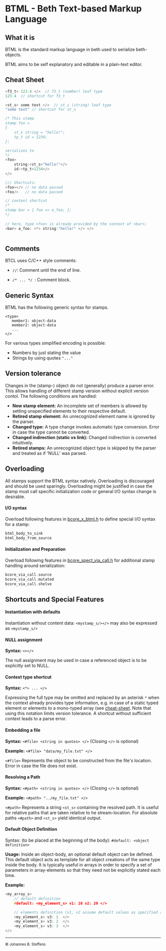 # BTML - Beth Text-based Markup Language

## What it is

BTML is the standard markup language in beth used to serialize beth-objects.

BTML aims to be self explanatory and editable in a plain-text editor.

## Cheat Sheet

``` C
<f3_t> 123.4 </>  // f3_t (number) leaf type 
123.4  // shortcut for f3_t

<st_s> some text </>  // st_s (string) leaf type 
"some text" // shortcut for st_s

/* This stamp
stamp foo =
{
    st_s string = "hello!";
    tp_t id = 1234;
};

serializes to
*/
<foo>
    string:<st_s>"hello!"</>
    id:<tp_t>1234</>
</>

/// Shortcuts:
<foo></> // no data passed
<foo/> 	 // no data passed

// context shortcut
/*
stamp bar = { foo => a_foo; };
*/
        
// here, type <foo> is already provided by the context of <bar>;        
<bar> a_foo: <*> string:"hello!" </> </>
  

```

## Comments

BTCL uses C/C++ style comments:

*  ```//```: Comment until the end of line.

*  ```/* ... */ ```: Comment block.

## Generic Syntax

BTML has the following generic syntax for stamps.

```
<type>
   member1: object-data
   member2: object-data
   ...
</>
```

For various types simplified encoding is possible:

* Numbers by just stating the value
* Strings by using quotes ```"..."```

## Version tolerance
Changes in the (stamp-) object do not (generally) produce a parser error. This allows handling of different stamp version without explicit version contol. The following conditions are handled:

* **New stamp element:** An incomplete set of members is allowed by setting unspecified elements to their respective default.
* **Retired stamp element:** An unrecognized element name is ignored by the parser.
* **Changed type:** A type change invokes automatic type conversion. Error in case the type cannot be converted.
* **Changed indirection (static vs link):** Changed indirection is converted intuitively.
* **Retired stamps:** An unrecognized object type is skipped by the parser and treated as if 'NULL' was parsed.

## Overloading
All stamps support the BTML syntax natively. Overloading is discouraged and should be used sparingly. Overloading might be justified in case the stamp must call specific initialization code or general I/O syntax change is desirable. 

#### I/O syntax
Overload following features in [bcore_x_btml.h](../../lib/bcore/bcore_x_btml.h) to define special I/O syntax for a stamp:
``` C
btml_body_to_sink
btml_body_from_source
```
#### Initialization and Preparation
Overload following features in [bcore_spect_via_call.h](../../lib/bcore/bcore_spect_via_call.h) for additional stamp handling around serialization:
``` C
bcore_via_call.source
bcore_via_call.mutated
bcore_via_call.shelve
```

## Shortcuts and Special Features

#### Instantiation with defaults
Instantiation without content data: ```<mystamp_s/></>``` may also be expressed as ```<mystamp_s/>```

#### NULL assignment

**Syntax:** ```<></>```

The null assignment may be used in case a referenced object is to be explicitly set to NULL.

#### Context type shortcut

**Syntax:** ```<*> ... </>```

Expressing the full type may be omitted and replaced by an asterisk ```*``` when the context already provides type information, e.g. in case of a static typed element or elements to a mono-typed array (see [cheat-sheet](#cheat-sheet). Note that using this notation limits version tolerance. A shortcut without sufficient context leads to a parse error.

#### Embedding a file
**Syntax:** ```<#file> <string in quotes> </>``` (Closing ```</>``` is optional)

**Example:** ```<#file> "data/my_file.txt" </>```

```<#file>``` Represents the object to be constructed from the file's location. Error in case the file does not exist.

#### Resolving a Path
**Syntax:** ```<#path> <string in quotes> </>``` (Closing ```</>``` is optional)

**Example:** ```<#path> "../my_file.txt" </>```

```<#path>``` Represents a string ```<st_s>``` containing the resolved path. It is useful for relative paths that are taken relative to he stream-location. For absolute paths ```<#path>``` and ```<st_s>``` yield identical output.

#### Default Object Definition

Syntax: (to be placed at the beginning of the body):
```#default: <object definition>```

**Usage:**
Inside an object-body, an optional default object can be defined. This default object acts as template for all object creations of the same type inside the body. It is typically useful in arrays in order to specify a set of parameters in array-elements so that they need not be explicitly stated each time.

**Example:**

``` C
<my_array_s>
	// default definition
	#default: <my_element_s> v1: 10 v2: 20 </>

	// elements definition (v1, v2 assume default values as specified above)
	<my_element_s> v3: 1  </>
	<my_element_s> v3: 2  </>
	<my_element_s> v3: 3  </>
</>
```

------
<sub>&copy; Johannes B. Steffens</sub>

